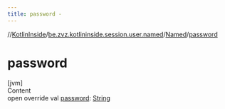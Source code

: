 ```yaml
---
title: password -
---
```

//[KotlinInside](../../index.md)/[be.zvz.kotlininside.session.user.named](../index.md)/[Named](index.md)/[password](password.md)



# password  
[jvm]  
Content  
open override val [password](password.md): [String](https://kotlinlang.org/api/latest/jvm/stdlib/kotlin/-string/index.html)  



